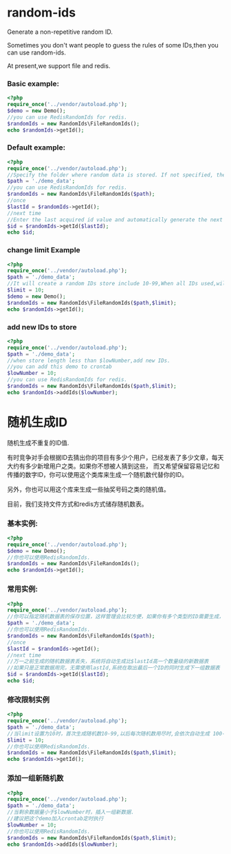 # random-ids
Generate a non-repetitive random ID.

Sometimes you don't want people to guess the rules of some IDs,then you can use random-ids.

At present,we support file and redis.

### Basic example:
```php
<?php
require_once('../vendor/autoload.php');
$demo = new Demo();
//you can use RedisRandomIds for redis.
$randomIds = new RandomIds\FileRandomIds();
echo $randomIds->getId();
```
### Default example:
```php
<?php
require_once('../vendor/autoload.php');
//Specify the folder where random data is stored. If not specified, the data will be stored in the vendor....
$path = './demo_data';
//you can use RedisRandomIds for redis.
$randomIds = new RandomIds\FileRandomIds($path);
//once
$lastId = $randomIds->getId();
//next time
//Enter the last acquired id value and automatically generate the next order of magnitude random table if the data file is lost.
$id = $randomIds->getId($lastId);
echo $id;
```
### change limit Example
```php
<?php
require_once('../vendor/autoload.php');
$path = './demo_data';
//It will create a random IDs store include 10-99,When all IDs used,will auto create 100-199,200-299......
$limit = 10;
$demo = new Demo();
$randomIds = new RandomIds\FileRandomIds($path,$limit);
echo $randomIds->getId();
```
### add new IDs to store
```php
<?php
require_once('../vendor/autoload.php');
$path = './demo_data';
//when store length less than $lowNumber,add new IDs.
//you can add this demo to crontab
$lowNumber = 10;
//you can use RedisRandomIds for redis.
$randomIds = new RandomIds\FileRandomIds($path,$limit);
echo $randomIds->addIds($lowNumber);
```
# 随机生成ID
随机生成不重复的ID值.

有时竞争对手会根据ID去猜出你的项目有多少个用户，已经发表了多少文章，每天大约有多少新增用户之类。如果你不想被人猜到这些，
而又希望保留容易记忆和传播的数字ID，你可以使用这个类库来生成一个随机数代替你的ID。

另外，你也可以用这个库来生成一些抽奖号码之类的随机值。

目前，我们支持文件方式和redis方式储存随机数表。

### 基本实例:
```php
<?php
require_once('../vendor/autoload.php');
$demo = new Demo();
//你也可以使用RedisRandomIds.
$randomIds = new RandomIds\FileRandomIds();
echo $randomIds->getId();
```
### 常用实例:
```php
<?php
require_once('../vendor/autoload.php');
//你可以指定随机数据表的保存位置，这样管理会比较方便，如果你有多个类型的ID需要生成，可以分别把随机数据表保存在不同的文件夹下
$path = './demo_data';
//你也可以使用RedisRandomIds.
$randomIds = new RandomIds\FileRandomIds($path);
//once
$lastId = $randomIds->getId();
//next time
//万一之前生成的随机数据表丢失，系统将自动生成比$lastId高一个数量级的新数据表
//如果只是正常数据用完，无需使用lastId,系统在取出最后一个ID的同时生成下一组数据表
$id = $randomIds->getId($lastId);
echo $id;
```
### 修改限制实例
```php
<?php
require_once('../vendor/autoload.php');
$path = './demo_data';
//当limit设置为10时，首次生成随机数10-99,以后每次随机数用尽时,会依次自动生成 100-199,200-299......
$limit = 10;
//你也可以使用RedisRandomIds.
$randomIds = new RandomIds\FileRandomIds($path,$limit);
echo $randomIds->getId();
```
### 添加一组新随机数
```php
<?php
require_once('../vendor/autoload.php');
$path = './demo_data';
//当剩余数据量小于$lowNumber时，插入一组新数据.
//建议把这个demo加入crontab定时执行
$lowNumber = 10;
//你也可以使用RedisRandomIds.
$randomIds = new RandomIds\FileRandomIds($path,$limit);
echo $randomIds->addIds($lowNumber);
```
